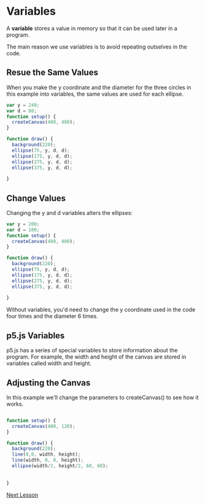 # Variables

A **variable** stores a value in memory so that it can be used later in a program. 

The main reason we use variables is to avoid repeating outselves in the code. 

## Resue the Same Values

When you make the y coordinate and the diameter for the three circles in this example into variables, the same values are used for each ellipse.

```javascript
var y = 240;
var d = 80;
function setup() {
  createCanvas(480, 480);
}

function draw() {
  background(220);
  ellipse(75, y, d, d);
  ellipse(175, y, d, d);
  ellipse(275, y, d, d);
  ellipse(375, y, d, d);
  
}
```
## Change Values

Changing the y and d variables alters the ellipses:

```javascript
var y = 200;
var d = 180;
function setup() {
  createCanvas(480, 480);
}

function draw() {
  background(220);
  ellipse(75, y, d, d);
  ellipse(175, y, d, d);
  ellipse(275, y, d, d);
  ellipse(375, y, d, d);
  
}
```

Without variables, you'd need to change the y coordinate used in the code four times and the diameter 6 times.

## p5.js Variables

p5.js has a series of special variables to store information about the program. For example, the width and height of the canvas are stored in variables called width and height.


## Adjusting the Canvas
In this example we'll change the parameters to createCanvas() to see how it works.

```javascript

function setup() {
  createCanvas(480, 120);
}

function draw() {
  background(220);
  line(0,0, width, height);
  line(width, 0, 0, height);
  ellipse(width/2, height/2, 60, 60);
  
  
}
```
[Next Lesson](01_mathematics.md)
